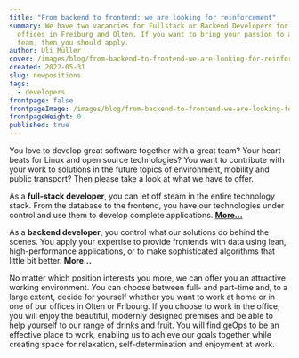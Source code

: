```yaml
---
title: "From backend to frontend: we are looking for reinforcement"
summary: We have two vacancies for Fullstack or Backend Developers for our
  offices in Freiburg and Olten. If you want to bring your passion to a strong
  team, then you should apply.
author: Uli Müller
cover: /images/blog/from-backend-to-frontend-we-are-looking-for-reinforcement/pythoncodeatgeops.jpg
created: 2022-05-31
slug: newpositions
tags:
  - developers
frontpage: false
frontpageImage: /images/blog/from-backend-to-frontend-we-are-looking-for-reinforcement/pythoncodeatgeops.jpg
frontpageWeight: 0
published: true
---
```

You love to develop great software together with a great team? Your heart beats for Linux and open source technologies? You want to contribute with your work to solutions in the future topics of environment, mobility and public transport? Then please take a look at what we have to offer.

As a **full-stack developer**, you can let off steam in the entire technology stack. From the database to the frontend, you have our technologies under control and use them to develop complete applications. **[More...](/en/career)**

As a **backend developer**, you control what our solutions do behind the scenes. You apply your expertise to provide frontends with data using lean, high-performance applications, or to make sophisticated algorithms that little bit better. **More...**

No matter which position interests you more, we can offer you an attractive working environment. You can choose between full- and part-time and, to a large extent, decide for yourself whether you want to work at home or in one of our offices in Olten or Fribourg. If you choose to work in the office, you will enjoy the beautiful, modernly designed premises and be able to help yourself to our range of drinks and fruit. You will find geOps to be an effective place to work, enabling us to achieve our goals together while creating space for relaxation, self-determination and enjoyment at work.
